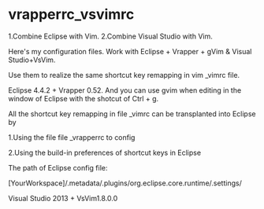 # vrapperrc_vsvimrc
1.Combine Eclipse with Vim.
2.Combine Visual Studio with Vim.

Here's my configuration files.
Work with Eclipse + Vrapper + gVim & Visual Studio+VsVim.


Use them to realize the same shortcut key remapping in vim _vimrc file.

Eclipse 4.4.2 + Vrapper 0.52. 
And you can use gvim when editing in the window of Eclipse with the shotcut of Ctrl + g.

All the shortcut key remapping in file _vimrc can be transplanted into Eclipse by 

1.Using the file  file _vrapperrc to config

2.Using the build-in preferences of shortcut keys in Eclipse

The path of Eclipse config file:

[YourWorkspace]/.metadata/.plugins/org.eclipse.core.runtime/.settings/


Visual Studio 2013 + VsVim1.8.0.0

